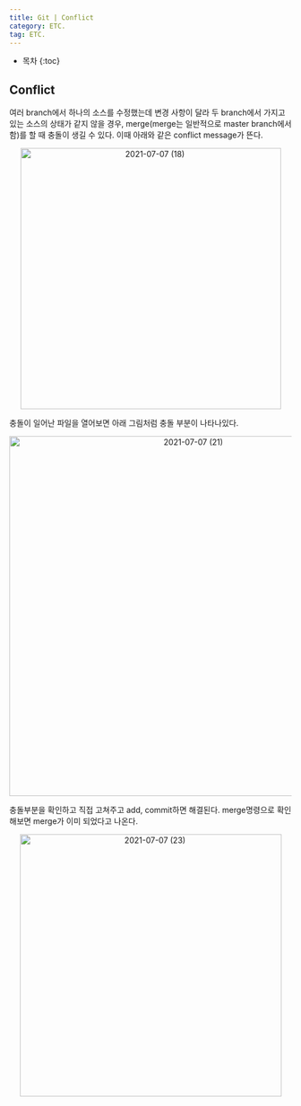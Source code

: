 ```yaml
---
title: Git | Conflict
category: ETC.
tag: ETC.
---
```










* 목차
{:toc}










## Conflict

여러 branch에서 하나의 소스를 수정했는데 변경 사항이 달라 두 branch에서 가지고 있는 소스의 상태가 같지 않을 경우, merge(merge는 일반적으로 master branch에서 함)를 할 때 충돌이 생길 수 있다. 이때 아래와 같은 conflict message가 뜬다.

<center><img width="465" alt="2021-07-07 (18)" src="https://user-images.githubusercontent.com/53667002/125155469-172df380-e19b-11eb-9735-4ceade034534.png"></center>

충돌이 일어난 파일을 열어보면 아래 그림처럼 충돌 부분이 나타나있다. 

<center><img width="641" alt="2021-07-07 (21)" src="https://user-images.githubusercontent.com/53667002/125155662-5741a600-e19c-11eb-8fe9-04916149d6c2.png"></center>

충돌부분을 확인하고 직접 고쳐주고 add, commit하면 해결된다. merge명령으로 확인해보면 merge가 이미 되었다고 나온다.

<center><img width="467" alt="2021-07-07 (23)" src="https://user-images.githubusercontent.com/53667002/125155847-50fff980-e19d-11eb-8064-34c0f8e7d718.png"></center>


